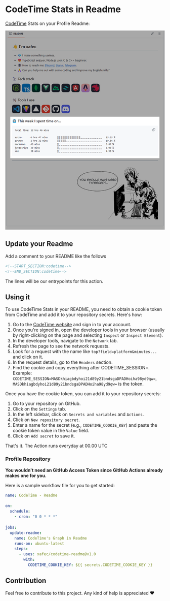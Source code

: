 # CodeTime Stats in Readme

<p>
<a href="https://codetime.dev">CodeTime</a> Stats on your Profile Readme:
</p>

![preview](./assets/image.png)

## Update your Readme

Add a comment to your README like the follows

```md
<!--START_SECTION:codetime-->
<!--END_SECTION:codetime-->
```

The lines will be our entrypoints for this action.

## Using it

To use CodeTime Stats in your README, you need to obtain a cookie token from CodeTime and add it to your repository secrets. Here's how:

1. Go to the [CodeTime website](https://codetime.dev) and sign in to your account.
2. Once you're signed in, open the developer tools in your browser (usually by right-clicking on the page and selecting `Inspect` or `Inspect Element`).
3. In the developer tools, navigate to the `Network` tab.
4. Refresh the page to see the network requests.
5. Look for a request with the name like `top?field=platform&minutes...` and click on it.
6. In the request details, go to the `Headers` section.
7. Find the cookie and copy everything after CODETIME_SESSION=. Example: `CODETIME_SESSION=MASDkhiagbdyhoi21d89y21bndsgaDPADHoiha98yd9qw=`, `MASDkhiagbdyhoi21d89y21bndsgaDPADHoiha98yd9qw=` is the token.

Once you have the cookie token, you can add it to your repository secrets:

1. Go to your repository on GitHub.
2. Click on the `Settings` tab.
3. In the left sidebar, click on `Secrets and variables` and `Actions`.
4. Click on `New repository secret`.
5. Enter a name for the secret (e.g., `CODETIME_COOKIE_KEY`) and paste the cookie token value in the `Value` field.
6. Click on `Add secret` to save it.

That's it. The Action runs everyday at 00.00 UTC

### Profile Repository

**You wouldn't need an GitHub Access Token since GitHub Actions already makes one for you.**

Here is a sample workflow file for you to get started:
```yml
name: CodeTime - Readme

on:
  schedule:
    - cron: "0 0 * * *"

jobs:
  update-readme:
    name: CodeTime's Graph in Readme
    runs-on: ubuntu-latest
    steps:
      - uses: xafec/codetime-readme@v1.0
        with:
          CODETIME_COOKIE_KEY: ${{ secrets.CODETIME_COOKIE_KEY }}
```

## Contribution

Feel free to contribute to this project. Any kind of help is appreciated ❤️
